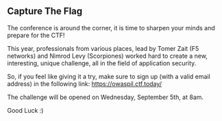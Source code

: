 ---
---

## Capture The Flag


The conference is around the corner, it is time to sharpen your minds and prepare for the CTF!


This year, professionals from various places, lead by Tomer Zait (F5 networks) and Nimrod Levy (Scorpiones) worked hard to create a new, interesting, unique challenge, all in the field of application security.


So, if you feel like giving it a try, make sure to sign up (with a valid email address) in the following link:
https://owaspil.ctf.today/


The challenge will be opened on Wednesday, September 5th, at 8am.


Good Luck :)


